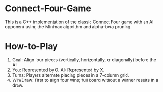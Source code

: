 # Connect-Four-Game

This is a C++ implementation of the classic Connect Four game with an AI opponent using the Minimax algorithm and alpha-beta pruning.

# How-to-Play
1) Goal: Align four pieces (vertically, horizontally, or diagonally) before the AI.
2) You: Represented by O. AI: Represented by X.
3) Turns: Players alternate placing pieces in a 7-column grid.
4) Win/Draw: First to align four wins; full board without a winner results in a draw.
